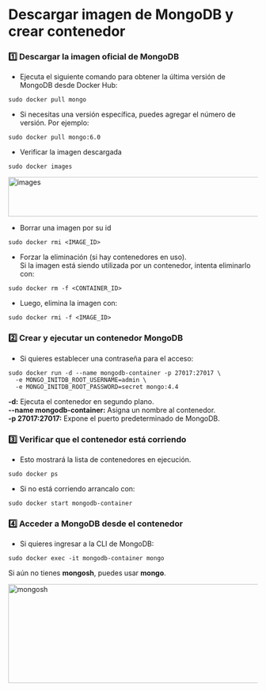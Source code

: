 # Descargar imagen de MongoDB y crear contenedor
### 1️⃣ Descargar la imagen oficial de MongoDB
- Ejecuta el siguiente comando para obtener la última versión de MongoDB desde Docker Hub:
```
sudo docker pull mongo
```
- Si necesitas una versión específica, puedes agregar el número de versión. Por ejemplo:
```
sudo docker pull mongo:6.0
```
- Verificar la imagen descargada
```
sudo docker images
```
<image src="https://github.com/aruipal/Docker/blob/main/recursos/images.JPG" alt="images" width="520" height="80">
  
- Borrar una imagen por su id
```
sudo docker rmi <IMAGE_ID>
```
- Forzar la eliminación (si hay contenedores en uso).\
Si la imagen está siendo utilizada por un contenedor, intenta eliminarlo con:
```
sudo docker rm -f <CONTAINER_ID>
```
- Luego, elimina la imagen con:
```
sudo docker rmi -f <IMAGE_ID>
```
### 2️⃣ Crear y ejecutar un contenedor MongoDB
- Si quieres establecer una contraseña para el acceso:
```
sudo docker run -d --name mongodb-container -p 27017:27017 \
  -e MONGO_INITDB_ROOT_USERNAME=admin \
  -e MONGO_INITDB_ROOT_PASSWORD=secret mongo:4.4
```
**-d:** Ejecuta el contenedor en segundo plano.\
**--name mongodb-container:** Asigna un nombre al contenedor.\
**-p 27017:27017:** Expone el puerto predeterminado de MongoDB.

### 3️⃣ Verificar que el contenedor está corriendo
- Esto mostrará la lista de contenedores en ejecución.
```
sudo docker ps
```
- Si no está corriendo arrancalo con:
```
sudo docker start mongodb-container
```

### 4️⃣ Acceder a MongoDB desde el contenedor
- Si quieres ingresar a la CLI de MongoDB:
```
sudo docker exec -it mongodb-container mongo
```
Si aún no tienes **mongosh**, puedes usar **mongo**.

<image src="https://github.com/aruipal/Docker/blob/main/recursos/mongosh.JPG" alt="mongosh" width="750" height="200">
